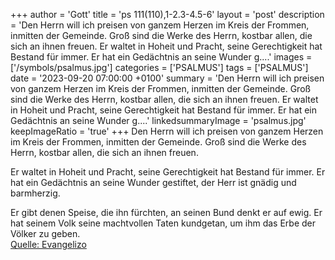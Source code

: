 +++
author = 'Gott'
title = 'ps 111(110),1-2.3-4.5-6'
layout = 'post'
description = 'Den Herrn will ich preisen von ganzem Herzen im Kreis der Frommen, inmitten der Gemeinde. Groß sind die Werke des Herrn, kostbar allen, die sich an ihnen freuen.  Er waltet in Hoheit und Pracht, seine Gerechtigkeit hat Bestand für immer. Er hat ein Gedächtnis an seine Wunder g....'
images = ['/symbols/psalmus.jpg']
categories = ['PSALMUS']
tags = ['PSALMUS']
date = '2023-09-20 07:00:00 +0100'
summary = 'Den Herrn will ich preisen von ganzem Herzen im Kreis der Frommen, inmitten der Gemeinde. Groß sind die Werke des Herrn, kostbar allen, die sich an ihnen freuen.  Er waltet in Hoheit und Pracht, seine Gerechtigkeit hat Bestand für immer. Er hat ein Gedächtnis an seine Wunder g....'
linkedsummaryImage = 'psalmus.jpg'
keepImageRatio = 'true'
+++
Den Herrn will ich preisen von ganzem Herzen
im Kreis der Frommen, inmitten der Gemeinde.
Groß sind die Werke des Herrn,
kostbar allen, die sich an ihnen freuen.

Er waltet in Hoheit und Pracht,
seine Gerechtigkeit hat Bestand für immer.
Er hat ein Gedächtnis an seine Wunder gestiftet,
der Herr ist gnädig und barmherzig.<!--more-->

Er gibt denen Speise, die ihn fürchten,
an seinen Bund denkt er auf ewig.
Er hat seinem Volk seine machtvollen Taten kundgetan,
um ihm das Erbe der Völker zu geben.<br> [Quelle: Evangelizo](https://evangeliumtagfuertag.org/DE/gospel)
